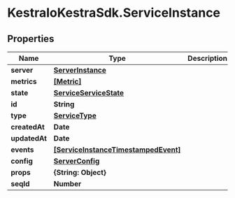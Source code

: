 # KestraIoKestraSdk.ServiceInstance

## Properties

Name | Type | Description | Notes
------------ | ------------- | ------------- | -------------
**server** | [**ServerInstance**](ServerInstance.md) |  | [optional] 
**metrics** | [**[Metric]**](Metric.md) |  | [optional] 
**state** | [**ServiceServiceState**](ServiceServiceState.md) |  | [optional] 
**id** | **String** |  | [optional] 
**type** | [**ServiceType**](ServiceType.md) |  | [optional] 
**createdAt** | **Date** |  | [optional] 
**updatedAt** | **Date** |  | [optional] 
**events** | [**[ServiceInstanceTimestampedEvent]**](ServiceInstanceTimestampedEvent.md) |  | [optional] 
**config** | [**ServerConfig**](ServerConfig.md) |  | [optional] 
**props** | **{String: Object}** |  | [optional] 
**seqId** | **Number** |  | [optional] 


